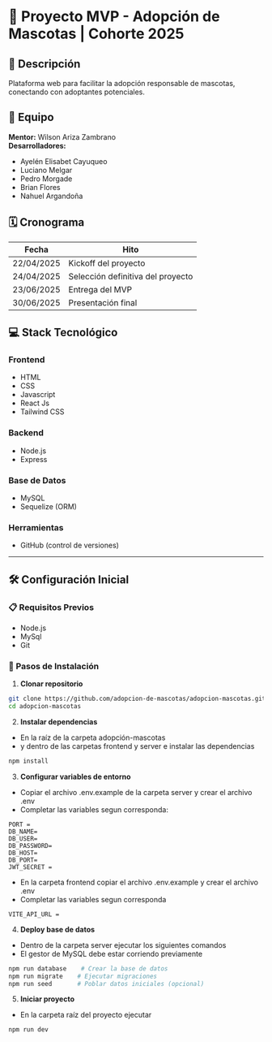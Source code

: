 # 🐾 Proyecto MVP - Adopción de Mascotas | Cohorte 2025

## 📌 Descripción
Plataforma web para facilitar la adopción responsable de mascotas, conectando con adoptantes potenciales.

## 👥 Equipo
**Mentor:** Wilson Ariza Zambrano  
**Desarrolladores:**
- Ayelén Elisabet Cayuqueo
- Luciano Melgar
- Pedro Morgade
- Brian Flores
- Nahuel Argandoña

## 🗓️ Cronograma
| Fecha           | Hito |
|-----------------|------|
| 22/04/2025     | Kickoff del proyecto |
| 24/04/2025     | Selección definitiva del proyecto |
| 23/06/2025     | Entrega del MVP |
| 30/06/2025     | Presentación final |

## 💻 Stack Tecnológico
### Frontend
- HTML
- CSS
- Javascript
- React Js
- Tailwind CSS

### Backend
- Node.js
- Express

### Base de Datos
- MySQL
- Sequelize (ORM)

### Herramientas
- GitHub (control de versiones)

---

## 🛠️ Configuración Inicial

### 📋 Requisitos Previos
- Node.js
- MySql
- Git

### 🔧 Pasos de Instalación

1. **Clonar repositorio**
```bash
git clone https://github.com/adopcion-de-mascotas/adopcion-mascotas.git
cd adopcion-mascotas
```

2. **Instalar dependencias**
- En la raíz de la carpeta adopción-mascotas
- y dentro de las carpetas frontend y server e instalar las dependencias
```bash
npm install
```

3. **Configurar variables de entorno**
- Copiar el archivo .env.example de la carpeta server y crear el archivo .env
- Completar las variables segun corresponda:
```env
PORT =
DB_NAME=
DB_USER=
DB_PASSWORD=
DB_HOST=
DB_PORT=
JWT_SECRET =
```

- En la carpeta frontend copiar el archivo .env.example y crear el archivo .env
- Completar las variables segun corresponda
```env
VITE_API_URL =
```

4. **Deploy base de datos**
- Dentro de la carpeta server ejecutar los siguientes comandos
- El gestor de MySQL debe estar corriendo previamente 

```bash
npm run database    # Crear la base de datos
npm run migrate    # Ejecutar migraciones
npm run seed       # Poblar datos iniciales (opcional)
```

5. **Iniciar proyecto**
- En la carpeta raíz del proyecto ejecutar
```bash
npm run dev
```